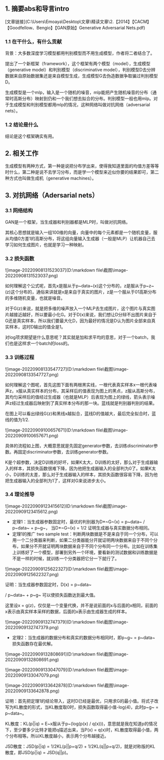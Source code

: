 ## 1. 摘要abs和导言intro

[文章链接](C:\Users\Emoaya\Desktop\文章\精读文章\2.【2014】【CACM】【Goodfellow、Bengio】【GAN原始】Generative Adversarial Nets.pdf)

### 1.1 在干什么，有什么贡献

背景：大多数深度学习模型都用判别模型而不用生成模型，作者将二者结合了。

提出了一个新框架（framework），这个框架有两个模型（model），生成模型（generative model）和判别模型（discriminative model），判别模型D去分辨数据来自原始数据集还是来自模型生成，生成模型G去伪造数据争取骗过判别模型D。

生成模型是一个mlp，输入是一个随机的噪音，mlp能把产生随机噪音的分布（通常时高斯分布）映射到仍和一个我们想去拟合的分布。判别模型一般也用mlp。对于生成模型和判别模型都用mlp的情况，这种网络叫做对抗网络（adversarial nets）。

### 1.2 结论是什么

结论是这个框架确实有用。



## 2. 相关工作

生成模型有两种方式，第一种是说把分布学出来，使得我知道里面的均值方差等等时什么，第二种是说不去学习分布，而是学一个模型来近似你要的结果即可，第二种方式也叫做生成机（generative machines）。



## 3. 对抗网络（Adersarial nets）

### 3.1 网络结构

GAN是一个框架，当生成器和判别器都是MLP时，叫做对抗网络。



其核心思想就是输入一组100维的向量，向量中的每个元素都是一个随机变量，服从均值0方差1的高斯分布，将这组向量输入生成器（一般是MLP）让机器自己去学习如何生成图片，也就是学习一种映射。

### 3.2 损失函数

![image-20220908131523037](D:\markdown file\截图\image-20220908131523037.png)

如何理解这个公式呢，首先x是服从于p~data~(x)这个分布的，z是服从于p~z~(z)这个分布的，通俗来讲就是x是来自于真实的图片，z是一个服从于01高斯分布的多维随机变量，也就是噪音。

对于G(z)来说，就是把多维的噪声放入一个MLP去生成图片，这个图片与真实图片越接近越好，所以要最小化G。对于D(x)来说，我们想让D分辩不出图片来自于G还是真实样本，所以我们要最大化D，因为最好的情况是D认为图片全部来自真实样本，这时D输出的值全是1。

对log项求期望是什么意思呢？其实就是加和求平均的意思，对于一个batch，我们也是这样求一个batch的loss的。

### 3.3 训练过程

![image-20220908133547727](D:\markdown file\截图\image-20220908133547727.png)

如何理解这个图呢，首先这图下面有两根黑实线，一根代表真实样本x一根代表噪声z，x服从真实样本的分布，其采样后的值表现为图上的黑点，z服从高斯分布，其均匀采样后的值经过生成器（也就是MLP）后表现为图上的绿线，箭头表示噪声z经过生成器后映射到了真实样本分布的那一块。蓝线就是判别器判别的结果。

在图上可以看出绿线G(z)和黑线x越拟合，蓝线D的值越大，最后完全拟合时，蓝线的值为1/2.

![image-20220909100657671](D:\markdown file\截图\image-20220909100657671.png)

具体的流程如上图，大概意思就是先固定generator参数，去训练discriminator参数。再固定discriminator参数，去训练generator参数。

K是个超参数，决定D训练的好坏，如果K太大，D训练的太好，那么对于生成器输入的样本，其损失函数很难下降，因为他把生成器输入的全部判为0了。如果K太小，D训练的太差，那么对于生成器输入的样本，其损失函数很容易下降，因为他把生成器输入的全部判为1了，这样对G来说进步太小。

### 3.4 理论推导

![image-20220909123415612](D:\markdown file\截图\image-20220909123415612.png)

* 定理1：当生成器参数固定时，最优的判别器为D*~G~(x) =  p~data~ / p~data~ + p~g~， 当D*~G~(x) =  1/2 证明生成器与真实数据分布相同。
* 定理1的推广 two sample test：判断两块数据是不是来自于同一个分布，可以用一个二分类器来判断，如果二分类器能分开就证明两块数据来自于不同个分布，如果分不开就证明两块数据来自于不同个分布同一个分布。比如在训练集上训练好了一个模型，部署到另外一个环境，要看新的测试数据和训练数据是不是一样的时候，就训练一个分类器把它分一下就行了。

![image-20220909125622327](D:\markdown file\截图\image-20220909125622327.png)

证明：当生成器参数固定时，D(x) = p~data~

/ p~data~ + p~g~ 可以使损失函数达到最大值。

这里设x = g(z)，仅仅是一个变量代换，并不是说前面的x与后面的x相同，前面的x表示由真实样本采样的数据，后面的x表示由生成器生成的样本。



![image-20220909132747379](D:\markdown file\截图\image-20220909132747379.png)

* 定理2：当生成器的数据分布和真实的数据分布相同时，即p~g~ = p~data~损失函数存在最优解。

![image-20220909132808691](D:\markdown file\截图\image-20220909132808691.png)

![image-20220909133047079](D:\markdown file\截图\image-20220909133047079.png)

![image-20220909133642878](D:\markdown file\截图\image-20220909133642878.png)

证明：首先把定理1的结论带入，这时D已经是最优，只用求G的最小值。将式子改写为KL散度的形式，当KL散度取0时，损失函数取得最小值-log(4)，此时p~g~ = p~data~。

KL散度：KL(p||q) = E~x服从于p~(log(p(x) / q(x)))，意思就是我在知道p的情况下，至少要多少比特才能把q描述出来，当P(x) = q(x)时，KL散度取得最小值，两个分布相等。所以KL散度越小，表示两个分布越接近。

JSD散度：JSD(p||q) = 1/2KL(p||p+q/2) + 1/2KL(q||p+q/2)，就是对称版的KL散度，即JSD(p||q) = JSD(q||p)。

